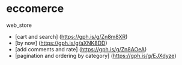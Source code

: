 # eccomerce
web_store
- [cart and search] (https://gph.is/g/Zn8m8XR)
- [by now] (https://gph.is/g/aXNK8DD)
- [add comments and rate] (https://gph.is/g/Zn8AOeA)
- [pagination and ordering by category] (https://gph.is/g/EJXdyze)
